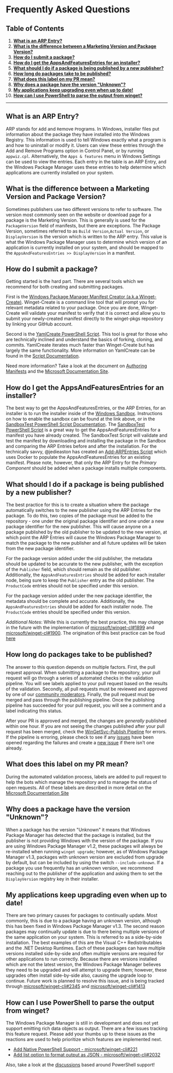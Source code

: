 # Frequently Asked Questions
## Table of Contents
  1. [**What is an ARP Entry?**](#what-is-an-arp-entry)
  2. [**What is the difference between a Marketing Version and Package Version?**](#what-is-the-difference-between-a-marketing-version-and-package-version)
  3. [**How do I submit a package?**](#how-do-i-submit-a-package)
  4. [**How do I get the AppsAndFeaturesEntries for an installer?**](#how-do-i-get-the-appsandfeaturesentries-for-an-installer)
  5. [**What should I do if a package is being published by a new publisher?**](#what-should-i-do-if-a-package-is-being-published-by-a-new-publisher)
  6. [**How long do packages take to be published?**](#how-long-do-packages-take-to-be-published)
  7. [**What does this label on my PR mean?**](#what-does-this-label-on-my-pr-mean)
  8. [**Why does a package have the version "Unknown"?**](#why-does-a-package-have-the-version-unknown)
  9. [**My applications keep upgrading even when up to date!**](#my-applications-keep-upgrading-even-when-up-to-date)
  10. [**How can I use PowerShell to parse the output from winget?**](#how-can-i-use-powershell-to-parse-the-output-from-winget)
-----
## **What is an ARP Entry?**
ARP stands for `A`dd and `R`emove `P`rograms. In Windows, installer files put information about the package they have installed into the Windows Registry. This information is used to tell Windows exactly what a program is and how to uninstall or modify it. Users can view these entries through the Add and Remove Programs option in Control Panel, or by running `appwiz.cpl`. Alternatively, the `Apps & features` menu in Windows Settings can be used to view the entries. Each entry in the table is an ARP Entry, and the Windows Package Manager uses these entries to help determine which applications are currently installed on your system.
## **What is the difference between a Marketing Version and Package Version?**
Sometimes publishers use two different versions to refer to software. The version most commonly seen on the website or download page for a package is the Marketing Version. This is generally is used for the `PackageVersion` field of manifests, but there are exceptions. The Package Version, sometimes referred to as `Build Version`,`Actual Version`, or `DisplayVersion` is the version which is written to the ARP entry. This value is what the Windows Package Manager uses to determine which version of an application is currently installed on your system, and should be mapped to the `AppsAndFeaturesEntries >> DisplayVersion` in a manifest.
## **How do I submit a package?**
Getting started is the hard part. There are several tools which we recommend for both creating and submitting packages. 

First is the [Windows Package Manager Manifest Creator (a.k.a Winget-Create)](https://github.com/microsoft/winget-create). Winget-Create is a command line tool that will prompt you for relevant metadata related to your package. Once you are done, Winget-Create will validate your manifest to verify that it is correct and allow you to submit your newly-created manifest directly to the winget-pkgs repository by linking your GitHub account.

Second is the [YamlCreate PowerShell Script](Tools/YamlCreate.ps1). This tool is great for those who are technically inclined and understand the basics of forking, cloning, and commits. YamlCreate iterates much faster than Winget-Create but has largely the same functionality. More information on YamlCreate can be found in the [Script Documentation](doc/tools/YamlCreate.md).

Need more information? Take a look at the document on [Authoring Manifests](AUTHORING_MANIFESTS.md) and the [Microsoft Documentation Site](https://docs.microsoft.com/windows/package-manager/package/manifest).
## **How do I get the AppsAndFeaturesEntries for an installer?**
The best way to get the AppsAndFeaturesEntries, or the ARP Entries, for an installer is to run the installer inside of the [Windows Sandbox](https://docs.microsoft.com/windows/security/threat-protection/windows-sandbox/windows-sandbox-overview). Instructions on how to enable the sandbox can be found at the link above, or in the [SandboxTest PowerShell Script Documentation](doc/tools/SandboxTest.md). The [SandboxTest PowerShell Script](/Tools/SandboxTest.ps1) is a great way to get the AppsAndFeaturesEntries for a manifest you have already created. The SandboxTest Script will validate and test the manifest by downloading and installing the package in the Sandbox and comparing the ARP Entries before and after the installation. For the technically savvy, @jedieaston has created an [Add-ARPEntries Script](https://github.com/jedieaston/Add-ARPEntries) which uses Docker to populate the AppsAndFeaturesEntries for an existing manifest. Please note, however, that only the ARP Entry for the *Primary Component* should be added when a package installs multiple components.
## **What should I do if a package is being published by a new publisher?**
The best practice for this is to create a situation where the package automatically switches to the new publisher using the ARP Entries for the package. To do this, two copies of the package must be added to the repository - one under the original package identifier and one under a new package identifier for the new publisher. This will cause anyone on a package published by the old publisher to be updated to the new version, at which point the ARP Entries will cause the Windows Package Manager to match the package to the new publisher and all future updates will be taken from the new package identifier.

For the package version added under the old publisher, the metadata should be updated to be accurate to the new publisher, with the exception of the `Publisher` field, which should remain as the old publisher. Additionally, the `AppsAndFeaturesEntries` should be added for each installer node, being sure to keep the `Publisher` entry as the old publisher. The `ProductCode` entries should not be specified under this version.

For the package version added under the new package identifier, the metadata should be complete and accurate. Additionally, the `AppsAndFeaturesEntries` should be added for each installer node. The `ProductCode` entries should be specified under this version.

*Additional Notes*:
While this is currently the best practice, this may change in the future with the implementation of [microsoft/winget-cl#1899](https://github.com/microsoft/winget-cli/issues/1899) and [microsoft/winget-cl#1900](https://github.com/microsoft/winget-cli/issues/1900). The origination of this best practice can be foud [here](https://github.com/microsoft/winget-pkgs/issues/66937#issuecomment-1190154419)
## **How long do packages take to be published?**
The answer to this question depends on multiple factors. First, the pull request approval. When submitting a package to the repository, your pull request will go through a series of automated checks in the validation pipeline. You will see labels applied to your pull request based on the results of the validation. Secondly, all pull requests must be reviewed and approved by one of our [community moderators](https://github.com/microsoft/winget-pkgs/blob/master/Moderation.md). Finally, the pull request must be merged and pass through the publishing pipeline. Once the publishing pipeline has succeeded for your pull request, you will see a comment and a label indicating this status.

After your PR is approved and merged, the changes are *generally* published within one hour. If you are not seeing the changes published after your pull request has been merged, check the [WinGetSvc-Publish Pipeline](https://dev.azure.com/ms/winget-pkgs/_build?definitionId=338) for errors. If the pipeline is erroring, please check to see if any [issues](https://github.com/microsoft/winget-pkgs/issues) have been opened regarding the failures and create a [new issue](https://github.com/microsoft/winget-pkgs/issues/new) if there isn't one already.
## **What does this label on my PR mean?**
During the automated validation process, labels are added to pull request to help the bots which manage the repository and to manage the status of open requests. All of these labels are described in more detail on the [Microsoft Documentation Site](https://docs.microsoft.com/windows/package-manager/package/winget-validation#pull-request-labels)
## **Why does a package have the version "Unknown"?**
When a package has the version "Unknown" it means that Windows Package Manager has detected that the package is installed, but the publisher is not providing Windows with the version of the package. If you are using Windows Package Manager v1.2, these packages will always be re-installed when running `winget upgrade`; however, as of Windows Package Manager v1.3, packages with unknown version are excluded from upgrade by default, but can be included by using the switch `--include-unknown`. If a package you use frequently has an unknown version, we recommend reaching out to the publisher of the application and asking them to set the `DisplayVersion` registry key in their installer.
## **My applications keep upgrading even when up to date!**
There are two primary causes for packages to continually update. Most commonly, this is due to a package having an unknown version, although this has been fixed in Windows Package Manager v1.3. The second reason packages may continually update is due to there being multiple versions of the same application on your system. This is referred to as a side-by-side installation. The best examples of this are the Visual C++ Redistributables and the .NET Desktop Runtimes. Each of these packages can have multiple versions installed side-by-side and often multiple versions are required for other applications to run correctly. Because there are versions installed which are not the latest version, the Windows Package Manager believes they need to be upgraded and will attempt to upgrade them; however, these upgrades often install side-by-side also, causing the upgrade loop to continue. Future work is planned to resolve this issue, and is being tracked through [microsoft/winget-cli#2345](https://github.com/microsoft/winget-cli/issues/2345) and [microsoft/winget-cli#1413](https://github.com/microsoft/winget-cli/issues/1413)
## **How can I use PowerShell to parse the output from winget?**
The Windows Package Manager is still in development and does not yet support emitting rich data objects as output. There are a few issues tracking this feature request. Please add your thumbs up to these issues as the reactions are used to help prioritize which features are implemented next.
* [Add Native PowerShell Support - microsoft/winget-cli#221](https://github.com/microsoft/winget-cli/issues/221)
* [Add list option to format output as JSON - microsoft/winget-cli#2032](https://github.com/microsoft/winget-cli/issues/2032)

Also, take a look at the [discussions](https://github.com/microsoft/winget-cli/discussions/categories/powershell) based around PowerShell support!
